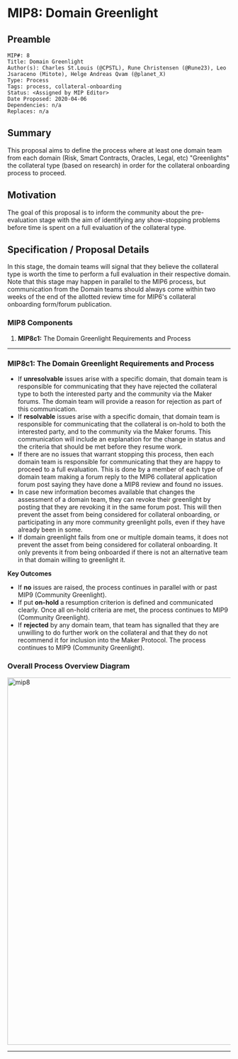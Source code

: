 # MIP8: Domain Greenlight

## Preamble
```
MIP#: 8
Title: Domain Greenlight
Author(s): Charles St.Louis (@CPSTL), Rune Christensen (@Rune23), Leo Jsaraceno (Mitote), Helge Andreas Qvam (@planet_X)
Type: Process
Tags: process, collateral-onboarding
Status: <Assigned by MIP Editor>
Date Proposed: 2020-04-06
Dependencies: n/a
Replaces: n/a
```

## Summary

This proposal aims to define the process where at least one domain team from each domain (Risk, Smart Contracts, Oracles, Legal, etc) "Greenlights" the collateral type (based on research) in order for the collateral onboarding process to proceed.

## Motivation

The goal of this proposal is to inform the community about the pre-evaluation stage with the aim of identifying any show-stopping problems before time is spent on a full evaluation of the collateral type.

## Specification / Proposal Details

In this stage, the domain teams will signal that they believe the collateral type is worth the time to perform a full evaluation in their respective domain. Note that this stage may happen in parallel to the MIP6 process, but communication from the Domain teams should always come within two weeks of the end of the allotted review time for MIP6's collateral onboarding form/forum publication. 


### MIP8 Components

1. **MIP8c1:** The Domain Greenlight Requirements and Process

---

### MIP8c1: The Domain Greenlight Requirements and Process

-   If **unresolvable** issues arise with a specific domain, that domain team is responsible for communicating that they have rejected the collateral type to both the interested party and the community via the Maker forums. The domain team will provide a reason for rejection as part of this communication.
-   If **resolvable** issues arise with a specific domain, that domain team is responsible for communicating that the collateral is on-hold to both the interested party, and to the community via the Maker forums. This communication will include an explanation for the change in status and the criteria that should be met before they resume work.
-   If there are no issues that warrant stopping this process, then each domain team is responsible for communicating that they are happy to proceed to a full evaluation. This is done by a member of each type of domain team making a forum reply to the MIP6 collateral application forum post saying they have done a MIP8 review and found no issues.
-   In case new information becomes available that changes the assessment of a domain team, they can revoke their greenlight by posting that they are revoking it in the same forum post. This will then prevent the asset from being considered for collateral onboarding, or participating in any more community greenlight polls, even if they have already been in some.
-   If domain greenlight fails from one or multiple domain teams, it does not prevent the asset from being considered for collateral onboarding. It only prevents it from being onboarded if there is not an alternative team in that domain willing to greenlight it.
    

**Key Outcomes**

-   If **no** issues are raised, the process continues in parallel with or past MIP9 (Community Greenlight).
-   If put **on-hold** a resumption criterion is defined and communicated clearly. Once all on-hold criteria are met, the process continues to MIP9 (Community Greenlight).
-   If **rejected** by any domain team, that team has signalled that they are unwilling to do further work on the collateral and that they do not recommend it for inclusion into the Maker Protocol. The process continues to MIP9 (Community Greenlight).
    

### Overall Process Overview Diagram

<img width="828" alt="mip8" src="https://user-images.githubusercontent.com/32653033/79087656-fcf23500-7d0d-11ea-881f-7641805adae0.png">


---
